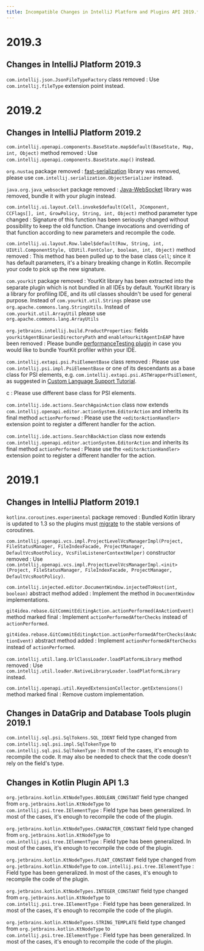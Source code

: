 ```yaml
---
title: Incompatible Changes in IntelliJ Platform and Plugins API 2019.*
---
```


<!--

!!!!!!!!!!!!!!!!!!!!!!!!!!!!!!!!!!!!!!!!!!!!!!!!!!!!!!!!!!!!!!!!!!!!!!!!!!!!!!!!!!!!!!!!!!!!!!!!! 
See the note on how to document new problems on the main page reference_guide/api_changes_list.md 
!!!!!!!!!!!!!!!!!!!!!!!!!!!!!!!!!!!!!!!!!!!!!!!!!!!!!!!!!!!!!!!!!!!!!!!!!!!!!!!!!!!!!!!!!!!!!!!!! 

-->

# 2019.3

## Changes in IntelliJ Platform 2019.3

`com.intellij.json.JsonFileTypeFactory` class removed
: Use `com.intellij.fileType` extension point instead.

# 2019.2 

## Changes in IntelliJ Platform 2019.2
`com.intellij.openapi.components.BaseState.map$default(BaseState, Map, int, Object)` method removed
: Use `com.intellij.openapi.components.BaseState.map()` instead.

`org.nustaq` package removed
: [fast-serialization](https://github.com/RuedigerMoeller/fast-serialization) library was removed, please use `com.intellij.serialization.ObjectSerializer` instead.

`java.org.java_websocket` package removed
: [Java-WebSocket](https://github.com/TooTallNate/Java-WebSocket) library was removed, bundle it with your plugin instead.

`com.intellij.ui.layout.Cell.invoke$default(Cell, JComponent, CCFlags[], int, GrowPolicy, String, int, Object)` method parameter type changed
: Signature of this function has been seriously changed without possibility to keep the old function. Change invocations and overriding of that function according to new parameters and recompile the code. 

`com.intellij.ui.layout.Row.label$default(Row, String, int, UIUtil.ComponentStyle, UIUtil.FontColor, boolean, int, Object)` method removed
: This method has been pulled up to the base class `Cell`; since it has default parameters, it's a binary breaking change in Kotlin.
Recompile your code to pick up the new signature.

`com.yourkit` package removed
: YourKit library has been extracted into the separate plugin which is not bundled in all IDEs by default. YourKit library is a library for profiling IDE, and its util classes shouldn't be used for general purpose. Instead of `com.yourkit.util.Strings` please use  `org.apache.commons.lang.StringUtils`.  Instead of `com.yourkit.util.ArrayUtil` please use `org.apache.commons.lang.ArrayUtils`

`org.jetbrains.intellij.build.ProductProperties`: fields `yourkitAgentBinariesDirectoryPath` and `enableYourkitAgentInEAP` have been removed
: Please bundle [performanceTesting plugin](https://plugins.jetbrains.com/plugin/7819-performance-testing) in case you would like to bundle YourKit profiler within your IDE.

`com.intellij.extapi.psi.PsiElementBase` class removed
: Please use `com.intellij.psi.impl.PsiElementBase` or one of its descendants as a base class for PSI elements, e.g. `com.intellij.extapi.psi.ASTWrapperPsiElement`, as suggested in [Custom Language Support Tutorial](../../tutorials/custom_language_support/grammar_and_parser.md).

c
: Please use different base class for PSI elements.

`com.intellij.ide.actions.SearchAgainAction` class now extends `com.intellij.openapi.editor.actionSystem.EditorAction` and inherits its final method `actionPerformed`
: Please use the `<editorActionHandler>` extension point to register a different handler for the action.

`com.intellij.ide.actions.SearchBackAction` class now extends `com.intellij.openapi.editor.actionSystem.EditorAction` and inherits its final method `actionPerformed`
: Please use the `<editorActionHandler>` extension point to register a different handler for the action.

# 2019.1
 
## Changes in IntelliJ Platform 2019.1

`kotlinx.coroutines.experimental` package removed 
: Bundled Kotlin library is updated to 1.3 so the plugins must [migrate](https://blog.jetbrains.com/kotlin/2018/09/kotlin-1-3-rc-is-here-migrate-your-coroutines/) to the stable versions of coroutines.

`com.intellij.openapi.vcs.impl.ProjectLevelVcsManagerImpl(Project, FileStatusManager, FileIndexFacade, ProjectManager, DefaultVcsRootPolicy, VcsFileListenerContextHelper)` constructor removed 
: Use `com.intellij.openapi.vcs.impl.ProjectLevelVcsManagerImpl.<init>(Project, FileStatusManager, FileIndexFacade, ProjectManager, DefaultVcsRootPolicy)`.

`com.intellij.injected.editor.DocumentWindow.injectedToHost(int, boolean)` abstract method added
: Implement the method in `DocumentWindow` implementations.

`git4idea.rebase.GitCommitEditingAction.actionPerformed(AnActionEvent)` method marked final
: Implement `actionPerformedAfterChecks` instead of `actionPerformed`.

`git4idea.rebase.GitCommitEditingAction.actionPerformedAfterChecks(AnActionEvent)` abstract method added
: Implement `actionPerformedAfterChecks` instead of `actionPerformed`.

`com.intellij.util.lang.UrlClassLoader.loadPlatformLibrary` method removed
: Use `com.intellij.util.loader.NativeLibraryLoader.loadPlatformLibrary` instead.

`com.intellij.openapi.util.KeyedExtensionCollector.getExtensions()` method marked final
: Remove custom implementation.

## Changes in DataGrip and Database Tools plugin 2019.1

`com.intellij.sql.psi.SqlTokens.SQL_IDENT` field type changed from `com.intellij.sql.psi.impl.SqlTokenType` to `com.intellij.sql.psi.SqlTokenType`
: In most of the cases, it's enough to recompile the code. It may also be needed to check that the code doesn't rely on the field's type.

## Changes in Kotlin Plugin API 1.3

`org.jetbrains.kotlin.KtNodeTypes.BOOLEAN_CONSTANT` field type changed from `org.jetbrains.kotlin.KtNodeType` to `com.intellij.psi.tree.IElementType`
: Field type has been generalized. In most of the cases, it's enough to recompile the code of the plugin.

`org.jetbrains.kotlin.KtNodeTypes.CHARACTER_CONSTANT` field type changed from `org.jetbrains.kotlin.KtNodeType` to `com.intellij.psi.tree.IElementType`
: Field type has been generalized. In most of the cases, it's enough to recompile the code of the plugin.

`org.jetbrains.kotlin.KtNodeTypes.FLOAT_CONSTANT` field type changed from `org.jetbrains.kotlin.KtNodeType` to `com.intellij.psi.tree.IElementType`
: Field type has been generalized. In most of the cases, it's enough to recompile the code of the plugin.

`org.jetbrains.kotlin.KtNodeTypes.INTEGER_CONSTANT` field type changed from `org.jetbrains.kotlin.KtNodeType` to `com.intellij.psi.tree.IElementType`
: Field type has been generalized. In most of the cases, it's enough to recompile the code of the plugin.

`org.jetbrains.kotlin.KtNodeTypes.STRING_TEMPLATE` field type changed from `org.jetbrains.kotlin.KtNodeType` to `com.intellij.psi.tree.IElementType`
: Field type has been generalized. In most of the cases, it's enough to recompile the code of the plugin.
